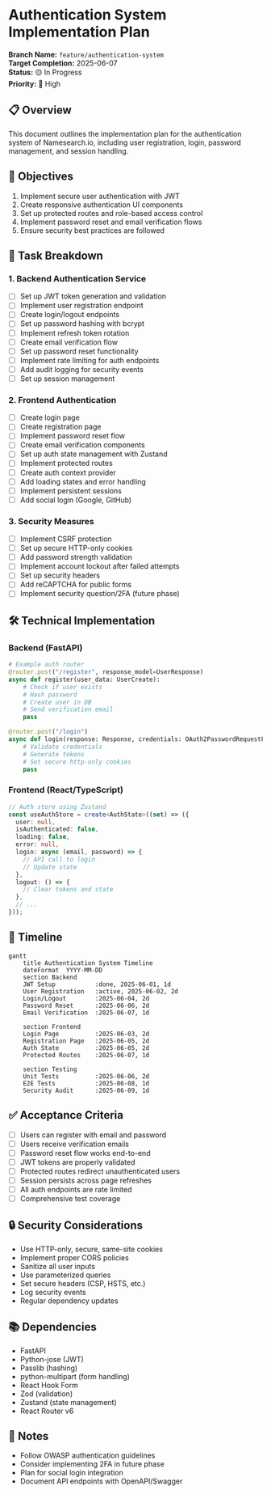# Authentication System Implementation Plan

**Branch Name:** `feature/authentication-system`  
**Target Completion:** 2025-06-07  
**Status:** 🟡 In Progress  
**Priority:** 🔴 High

## 📋 Overview
This document outlines the implementation plan for the authentication system of Namesearch.io, including user registration, login, password management, and session handling.

## 🎯 Objectives
1. Implement secure user authentication with JWT
2. Create responsive authentication UI components
3. Set up protected routes and role-based access control
4. Implement password reset and email verification flows
5. Ensure security best practices are followed

## 🧩 Task Breakdown

### 1. Backend Authentication Service
- [ ] Set up JWT token generation and validation
- [ ] Implement user registration endpoint
- [ ] Create login/logout endpoints
- [ ] Set up password hashing with bcrypt
- [ ] Implement refresh token rotation
- [ ] Create email verification flow
- [ ] Set up password reset functionality
- [ ] Implement rate limiting for auth endpoints
- [ ] Add audit logging for security events
- [ ] Set up session management

### 2. Frontend Authentication
- [ ] Create login page
- [ ] Create registration page
- [ ] Implement password reset flow
- [ ] Create email verification components
- [ ] Set up auth state management with Zustand
- [ ] Implement protected routes
- [ ] Create auth context provider
- [ ] Add loading states and error handling
- [ ] Implement persistent sessions
- [ ] Add social login (Google, GitHub)

### 3. Security Measures
- [ ] Implement CSRF protection
- [ ] Set up secure HTTP-only cookies
- [ ] Add password strength validation
- [ ] Implement account lockout after failed attempts
- [ ] Set up security headers
- [ ] Add reCAPTCHA for public forms
- [ ] Implement security question/2FA (future phase)

## 🛠 Technical Implementation

### Backend (FastAPI)
```python
# Example auth router
@router.post("/register", response_model=UserResponse)
async def register(user_data: UserCreate):
    # Check if user exists
    # Hash password
    # Create user in DB
    # Send verification email
    pass

@router.post("/login")
async def login(response: Response, credentials: OAuth2PasswordRequestForm = Depends()):
    # Validate credentials
    # Generate tokens
    # Set secure http-only cookies
    pass
```

### Frontend (React/TypeScript)
```typescript
// Auth store using Zustand
const useAuthStore = create<AuthState>((set) => ({
  user: null,
  isAuthenticated: false,
  loading: false,
  error: null,
  login: async (email, password) => {
    // API call to login
    // Update state
  },
  logout: () => {
    // Clear tokens and state
  },
  // ...
}));
```

## 📅 Timeline
```mermaid
gantt
    title Authentication System Timeline
    dateFormat  YYYY-MM-DD
    section Backend
    JWT Setup           :done, 2025-06-01, 1d
    User Registration   :active, 2025-06-02, 2d
    Login/Logout        :2025-06-04, 2d
    Password Reset      :2025-06-06, 2d
    Email Verification  :2025-06-07, 1d
    
    section Frontend
    Login Page          :2025-06-03, 2d
    Registration Page   :2025-06-05, 2d
    Auth State          :2025-06-05, 2d
    Protected Routes    :2025-06-07, 1d
    
    section Testing
    Unit Tests          :2025-06-06, 2d
    E2E Tests           :2025-06-08, 1d
    Security Audit      :2025-06-09, 1d
```

## ✅ Acceptance Criteria
- [ ] Users can register with email and password
- [ ] Users receive verification emails
- [ ] Password reset flow works end-to-end
- [ ] JWT tokens are properly validated
- [ ] Protected routes redirect unauthenticated users
- [ ] Session persists across page refreshes
- [ ] All auth endpoints are rate limited
- [ ] Comprehensive test coverage

## 🔒 Security Considerations
- Use HTTP-only, secure, same-site cookies
- Implement proper CORS policies
- Sanitize all user inputs
- Use parameterized queries
- Set secure headers (CSP, HSTS, etc.)
- Log security events
- Regular dependency updates

## 📚 Dependencies
- FastAPI
- Python-jose (JWT)
- Passlib (hashing)
- python-multipart (form handling)
- React Hook Form
- Zod (validation)
- Zustand (state management)
- React Router v6

## 📝 Notes
- Follow OWASP authentication guidelines
- Consider implementing 2FA in future phase
- Plan for social login integration
- Document API endpoints with OpenAPI/Swagger
